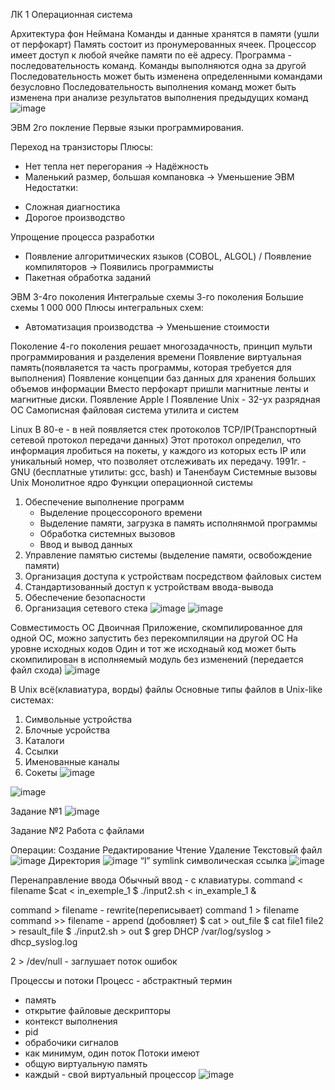 ЛК 1 Операционная система

Архитектура фон Неймана
Команды и данные хранятся в памяти (ушли от перфокарт)
Память состоит из пронумерованных ячеек. Процессор имеет доступ к любой ячейке памяти по её адресу.
Программа - последовательность команд. Команды выполняются одна за другой
Последовательность может быть изменена определенными командами безусловно
Последовательность выполнения команд может быть изменена при анализе результатов выполнения предыдущих команд
![image](https://user-images.githubusercontent.com/97594483/213094568-de837dea-fb28-46fb-969f-cc334c00e217.png)

ЭВМ 2го покление
Первые языки программирования.

Переход на транзисторы
Плюсы:
 + Нет тепла нет перегорания -> Надёжность
 + Маленький размер, большая компановка -> Уменьшение ЭВМ
 Недостатки:
 - Сложная диагностика
 - Дорогое производство
 
 Упрощение процесса разработки
  - Появление алгоритмических языков (COBOL, ALGOL) / Появление компиляторов -> Появились программисты
  - Пакетная обработка заданий 
 
 ЭВМ 3-4го поколения
 Интегральые схемы 3-го поколения
 Большие схемы 1 000 000
 Плюсы интегральных схем:
  + Автоматизация производства -> Уменьшение стоимости
 
 Поколение 4-го поколения решает многозадачность, принцип мульти программирования и разделения времени
 Появление виртуальная память(появлаяется та часть программы, которая требуется для выполнения)
 Появление концепции баз данных для хранения больших объемов информации
 Вместо перфокарт пришли магнитные ленты и магнитные диски.
 Появление Apple I
 Появление Unix - 32-ух разрядная ОС
 Самописная файловая система утилита и систем
 
 Linux
 В 80-е - в ней появляется стек протоколов TCP/IP(Транспортный сетевой протокол передачи данных)
 Этот протокол определил, что информация лробиться на покеты, у каждого из которых есть IP или уникальный номер, что позволяет отслеживать их передачу.
 1991г. - GNU (бесплатные утилиты: gcc, bash) и Таненбаум
 Системные вызовы Unix
 Монолитное ядро
 Функции операционной системы
 1. Обеспечение выполнение программ
      - Выделение процессороного времени
      - Выделение памяти, загрузка в память исполнянмой программы
      - Обработка системных вызовов
      - Ввод и вывод данных
 2. Управление памятью системы (выделение памяти, освобождение памяти)
 3. Организация доступа к устройствам посредством файловых систем
 4. Стандартизованный доступ к устройствам ввода-вывода 
 5. Обеспечение безопасности
 6. Организация сетевого стека
 ![image](https://user-images.githubusercontent.com/97594483/213101282-7fef1d70-7b81-45b8-bc0a-065b888c7750.png)
 ![image](https://user-images.githubusercontent.com/97594483/213101275-dafb791f-2880-4cb0-a930-88f87b6956c9.png)
 
 Совместимость ОС
 Двоичная
 Приложение, скомпилированное для одной OC, можно запустить без перекомпиляции на другой OC
 На уровне исходных кодов 
 Один и тот же исходнаый код может быть скомпилирован в исполняемый модуль без изменений
 (передается файл схода)
 ![image](https://user-images.githubusercontent.com/97594483/213102102-0cf5bc4c-3f5a-4414-9a30-60b580dd465b.png)

 В Unix всё(клавиатура, ворды) файлы
 Основные типы файлов в Unix-like системах:
 1. Символьные устройства
 2. Блочные усройства
 3. Каталоги
 4. Ссылки
 5. Именованные каналы
 6. Сокеты
 ![image](https://user-images.githubusercontent.com/97594483/214491790-a8ba024d-aae6-48a4-af33-fdfe3a505a67.png)

 ![image](https://user-images.githubusercontent.com/97594483/214491733-d827d9af-2fdf-40cf-90cb-5107320401b8.png)
 
 Задание №1
 ![image](https://user-images.githubusercontent.com/97594483/215020286-0b283073-1b7a-4915-bc03-f0d3c70e52bb.png)

 
 Задание №2
 Работа с файлами
 
 Операции:
 Создание
 Редактирование
 Чтение
 Удаление
 Текстовый файл
 ![image](https://user-images.githubusercontent.com/97594483/214492997-1cb964fa-3abc-4951-9e62-11345488e06d.png)
 Директория
 ![image](https://user-images.githubusercontent.com/97594483/214497146-1fb200d9-bf81-4de1-bf2b-379a9f9352fa.png)
 “l” symlink символическая ссылка
![image](https://user-images.githubusercontent.com/97594483/214498077-b8cfbdf1-c013-47b0-834c-2d3afde9bc0f.png)

Перенаправление ввода
Обычный ввод - с клавиатуры. 
command < filename
 $cat < in_exemple_1
 $ ./input2.sh < in_example_1 &
 
command > filename - rewrite(переписывает)
command 1 > filename
command >> filename - append (добовляет)
 $ cat > out_file
 $ cat file1 file2 > resault_file
 $ ./input2.sh > out
 $ grep DHCP /var/log/syslog > dhcp_syslog.log
 
 2 > /dev/null - заглушает поток ошибок
 
   Процессы и потоки
Процесс - абстрактный термин
- память
- открытие файловые дескрипторы
- контекст выполнения
- pid
- обрабочики сигналов
- как минимум, один поток
Потоки имеют 
- общую виртуальную память
- каждый - свой виртуальный процессор
![image](https://user-images.githubusercontent.com/97594483/217463255-8889ed16-4eaf-4d4c-9d28-c7702a4ffd82.png)

 

 
